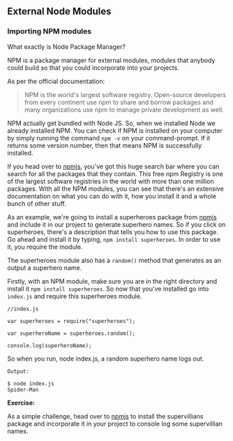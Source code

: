 ## External Node Modules

### Importing NPM modules

What exactly is Node Package Manager?

NPM is a package manager for external modules, modules that anybody could build so that you could incorporate into your projects.

As per the official documentation:

> NPM is the world's largest software registry. Open-source developers from every continent use npm to share and borrow packages and many organizations use npm to manage private development as well.

NPM actually get bundled with Node JS. So, when we installed Node we already installed NPM. You can check if NPM is installed on your computer by simply running the command `npm -v` on your command-prompt. If it returns some version number, then that means NPM is successfully installed.

If you head over to [npmjs](npmjs.com), you've got this huge search bar where you can search for all the packages that they contain. This free npm Registry is one of the largest software registries in the world with more than one million packages. With all the NPM modules, you can see that there's an extensive documentation on what you can do with it, how you install it and a whole bunch of other stuff.

As an example, we're going to install a superheroes package from [npmjs](npmjs.com) and include it in our project to generate superhero names. So if you click on superheroes, there's a description that tells you how to use this package. Go ahead and install it by typing, `npm install superheroes`. In order to use it, you require the module.

The superheroes module also has a `random()` method that generates as an output a superhero name.

Firstly, with an NPM module, make sure you are in the right directory and install it `npm install superheroes`. So now that you've installed go into `index.js` and require this superheroes module.


```
//index.js

var superheroes = require("superheroes");

var superheroName = superheroes.random();

console.log(superheroName);
```


So when you run, node index.js, a random superhero name logs out.



```
Output:

$ node index.js
Spider-Man
```


**Exercise:**

As a simple challenge, head over to [npmjs](npmjs.com) to install the supervillians package and incorporate it in your project to console log some supervillian names.